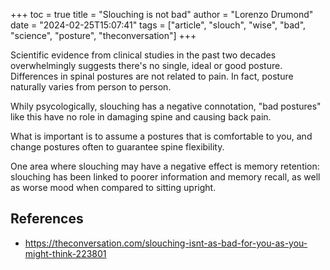 +++
toc = true
title = "Slouching is not bad"
author = "Lorenzo Drumond"
date = "2024-02-25T15:07:41"
tags = ["article",  "slouch",  "wise",  "bad",  "science",  "posture",  "theconversation"]
+++


Scientific evidence from clinical studies in the past two decades overwhelmingly suggests there's no single, ideal or good posture. Differences in spinal postures are not related to pain. In fact, posture naturally varies from person to person.

Whily psycologically, slouching has a negative connotation, "bad postures" like this have no role in damaging spine and causing back pain.

What is important is to assume a postures that is comfortable to you, and change postures often to guarantee spine flexibility.

One area where slouching may have a negative effect is memory retention: slouching has been linked to poorer information and memory recall, as well as worse mood when compared to sitting upright.

## References
- https://theconversation.com/slouching-isnt-as-bad-for-you-as-you-might-think-223801
